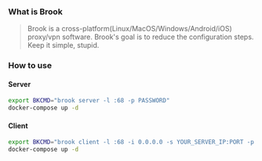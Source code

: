 ### What is Brook

> Brook is a cross-platform(Linux/MacOS/Windows/Android/iOS) proxy/vpn software.
Brook's goal is to reduce the configuration steps. Keep it simple, stupid.

### How to use

#### Server

``` sh
export BKCMD="brook server -l :68 -p PASSWORD"
docker-compose up -d
```

#### Client

``` sh
export BKCMD="brook client -l :68 -i 0.0.0.0 -s YOUR_SERVER_IP:PORT -p PASSWORD"
docker-compose up -d
```
